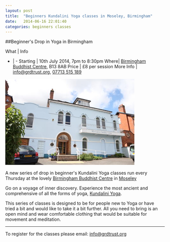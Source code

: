 ```yaml
---
layout: post
title:  "Beginners Kundalini Yoga classes in Moseley, Birmingham"
date:   2014-06-16 22:01:40
categories: beginners classes
---
```


##Beginner's Drop in Yoga in Birmingham

What | Info
- | -
Starting | 10th July 2014, 7pm to 8:30pm
Where| [Birmingham Buddhist Centre](http://www.birminghambuddhistcentre.org.uk/), B13 8AB
Price | £8 per session
More Info | <a href='mailto:info@grdtrust.org'>info@grdtrust.org</a>, <a href="tel:+447713515189">07713 515 189</a>

<img src='/images/birmingham-bhuddist-centre-kundalini-yoga.jpg' alt='Kundalini Yoga in Birmingham Buddhist Centre'/>
 

A new series of drop in beginner's Kundalini Yoga classes run every Thursday at the lovely [Birmingham Buddhist Centre](http://www.birminghambuddhistcentre.org.uk/) in [Moseley](https://www.google.co.uk/maps/preview?ie=UTF-8&fb=1&gl=uk&q=Birmingham+Buddhist+Centre&cid=2662114995915628224&ei=oRWfU8atCYSlPd3ygYAM&ved=0CIABEPwSMA0&source=newuser-ws)


Go on a voyage of inner discovery.  Experience the most ancient and comprehensive of all the forms of yoga, [Kundalini Yoga](http://www.kundaliniyoga.org.uk/).


This series of classes is designed to be for people new to Yoga or have tried a bit and would like to take it a bit further.  All you need to bring is an open mind and wear comfortable clothing that would be suitable for movement and meditation.


---

To register for the classes please email: <a href='mailto:info@grdtrust.org?subject=new_bham_yoga_class'>info@grdtrust.org</a>

